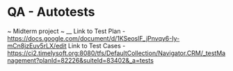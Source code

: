 # QA - Autotests
~ Midterm project ~ __
Link to Test Plan - https://docs.google.com/document/d/1KSeoslF_jPnvqy6-Iy-mCn8jzEuv5rLX/edit
Link to Test Cases - https://ci2.timelysoft.org:8080/tfs/DefaultCollection/Navigator.CRM/_testManagement?planId=82226&suiteId=83402&_a=tests
